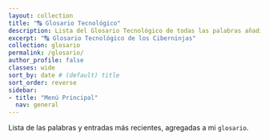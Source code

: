 ```yaml
---
layout: collection
title: "🔠 Glosario Tecnológico"
description: Lista del Glosario Tecnológico de todas las palabras añadidas a nuestro diccionario
excerpt: "🔠 Glosario Tecnológico de los Ciberninjas"
collection: glosario
permalink: /glosario/
author_profile: false
classes: wide
sort_by: date # (default) title
sort_order: reverse
sidebar:
- title: "Menú Principal"
  nav: general
---
```


Lista de las palabras y entradas más recientes, agregadas a mi `glosario`.